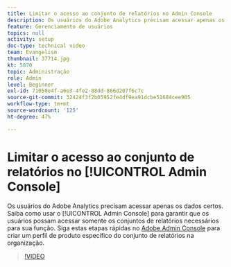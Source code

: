 ```yaml
---
title: Limitar o acesso ao conjunto de relatórios no Admin Console
description: Os usuários do Adobe Analytics precisam acessar apenas os dados certos. Saiba como usar o Admin Console para garantir que os usuários possam acessar somente os conjuntos de relatórios necessários para sua função. Siga estas etapas rápidas na Adobe Admin Console para criar um perfil de produto específico de conjunto de relatórios na organização.
feature: Gerenciamento de usuários
topics: null
activity: setup
doc-type: technical video
team: Evangelism
thumbnail: 37714.jpg
kt: 5870
topic: Administração
role: Admin
level: Beginner
exl-id: 71050e4f-a6e3-4fe2-88dd-866d207f6c7c
source-git-commit: 32424f3f2b05952fe4df9ea91dcbe51684cee905
workflow-type: tm+mt
source-wordcount: '125'
ht-degree: 47%

---
```


# Limitar o acesso ao conjunto de relatórios no [!UICONTROL Admin Console]

Os usuários do Adobe Analytics precisam acessar apenas os dados certos. Saiba como usar o [!UICONTROL Admin Console] para garantir que os usuários possam acessar somente os conjuntos de relatórios necessários para sua função. Siga estas etapas rápidas no [Adobe Admin Console](https://adminconsole.adobe.com/) para criar um perfil de produto específico do conjunto de relatórios na organização.

>[!VIDEO](https://video.tv.adobe.com/v/37714/?quality=12&learn=on)
